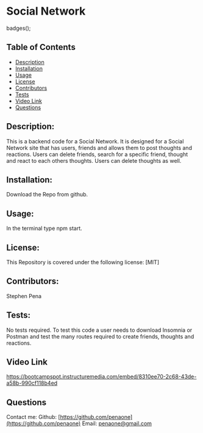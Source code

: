   




   
   # Social Network
  

badges();
## Table of Contents
* [Description](#description)
* [Installation](#installation)
* [Usage](#usage)
* [License](#license)
* [Contributors](#contributors)
* [Tests](#tests)
* [Video Link](#videolink)
* [Questions](#questions)


## Description:
This is a backend code for a Social Network. It is designed for a Social Network site that has users, friends and allows them to post thoughts and reactions. Users can delete friends, search for a specific friend, thought and react to each others thoughts. Users can delete thoughts as well.


## Installation:
Download the Repo from github.


## Usage:
In the terminal type npm start.


## License:
This Repository is covered under the following license: [MIT] 

## Contributors:
Stephen Pena



## Tests:
No tests required. To test this code a user needs to download Insomnia or Postman and test the many routes required to create friends, thoughts and reactions.

## Video Link
https://bootcampspot.instructuremedia.com/embed/8310ee70-2c68-43de-a58b-990cf118b4ed


## Questions
Contact me:
Github: [https://github.com/penaone](https://github.com/penaone)
Email: [penaone@gmail.com](penaone@gmail.com)
